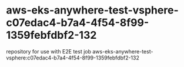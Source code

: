 # aws-eks-anywhere-test-vsphere-c07edac4-b7a4-4f54-8f99-1359febfdbf2-132
repository for use with E2E test job aws-eks-anywhere-test-vsphere:c07edac4-b7a4-4f54-8f99-1359febfdbf2-132
